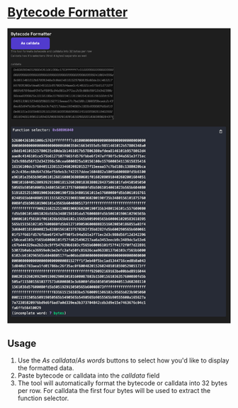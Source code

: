 # <a href="https://getrecon.xyz/tools/bytecode-formatter" target="_blank" rel="noopener noreferrer">Bytecode Formatter</a>

![Bytecode Formatter](../images/tools/bytecode_formatter.png)


## Usage
1. Use the _As calldata_/_As words_ buttons to select how you'd like to display the formatted data.
1. Paste bytecode or calldata into the _calldata_ field
2. The tool will automatically format the bytecode or calldata into 32 bytes per row. For calldata the first four bytes will be used to extract the function selector.
